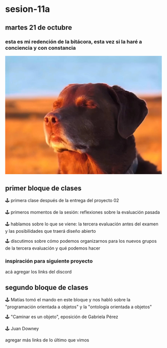 # sesion-11a

## martes 21 de octubre

### esta es mi redención de la bitácora, esta vez si la haré a conciencia y con constancia

![aceptacion](./imagenes/aceptacion.jpg)

## primer bloque de clases

🕹️ primera clase después de la entrega del proyecto 02

🕹️ primeros momentos de la sesión: reflexiones sobre la evaluación pasada

🕹️ hablamos sobre lo que se viene: la tercera evaluación antes del examen y las posibilidades que traerá diseño abierto

🕹️ discutimos sobre cómo podemos organizarnos para los nuevos grupos de la tercera evaluación y qué podemos hacer

### inspiración para siguiente proyecto

acá agregar los links del discord

## segundo bloque de clases

🕹️ Matías tomó el mando en este bloque y nos habló sobre la "programación orientada a objetos" y la "ontología orientada a objetos"

🕹️ "Caminar es un objeto", eposición de Gabriela Pérez

🕹️ Juan Downey

agregar más links de lo último que vimos
